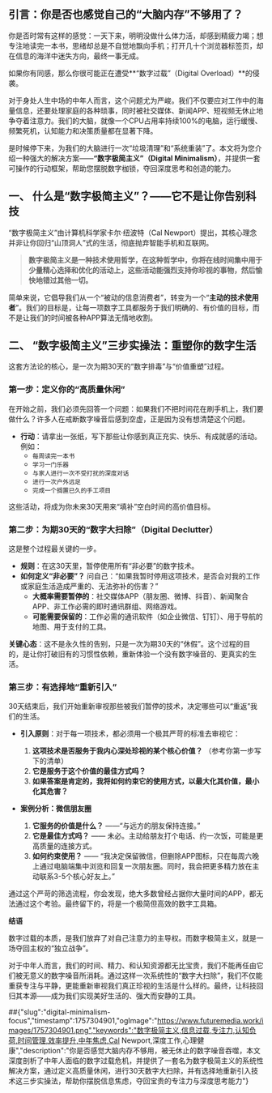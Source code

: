 ## **引言：你是否也感觉自己的“大脑内存”不够用了？**

你是否时常有这样的感觉：一天下来，明明没做什么体力活，却感到精疲力竭；想专注地读完一本书，思绪却总是不自觉地飘向手机；打开几十个浏览器标签页，却在信息的海洋中迷失方向，最终一事无成。

如果你有同感，那么你很可能正在遭受**“数字过载”（Digital Overload）**的侵袭。

对于身处人生中场的中年人而言，这个问题尤为严峻。我们不仅要应对工作中的海量信息，还要处理家庭的各种琐事，同时被社交媒体、新闻APP、短视频无休止地争夺着注意力。我们的大脑，就像一个CPU占用率持续100%的电脑，运行缓慢、频繁死机，认知能力和决策质量都在显著下降。

是时候停下来，为我们的大脑进行一次“垃圾清理”和“系统重装”了。本文将为您介绍一种强大的解决方案——**“数字极简主义”（Digital Minimalism）**，并提供一套可操作的行动框架，帮助您摆脱数字枷锁，夺回深度思考和创造的能力。

## **一、 什么是“数字极简主义”？——它不是让你告别科技**

“数字极简主义”由计算机科学家卡尔·纽波特（Cal Newport）提出，其核心理念并非让你回归“山顶洞人”式的生活，彻底抛弃智能手机和互联网。

> **数字极简主义是一种技术使用哲学，在这种哲学中，你将在线时间集中用于少量精心选择和优化的活动上，这些活动能强烈支持你珍视的事物，然后愉快地错过其他一切。**

简单来说，它倡导我们从一个“被动的信息消费者”，转变为一个“**主动的技术使用者**”。我们的目标是，让每一项数字工具都服务于我们明确的、有价值的目标，而不是让我们的时间被各种APP算法无情地收割。

## **二、 “数字极简主义”三步实操法：重塑你的数字生活**

这套方法论的核心，是一次为期30天的“数字排毒”与“价值重塑”过程。

### **第一步：定义你的“高质量休闲”**

在开始之前，我们必须先回答一个问题：如果我们不把时间花在刷手机上，我们要做什么？许多人在戒断数字噪音后感到空虚，正是因为没有想清楚这个问题。

* **行动**：请拿出一张纸，写下那些让你感到真正充实、快乐、有成就感的活动。例如：
    * `每周读完一本书`
    * `学习一门乐器`
    * `与家人进行一次不受打扰的深度对话`
    * `进行一次户外远足`
    * `完成一个搁置已久的手工项目`

这些活动，将成为你未来30天用来“填补”空白时间的高价值目标。

### **第二步：为期30天的“数字大扫除”（Digital Declutter）**

这是整个过程最关键的一步。

* **规则**：在这30天里，暂停使用所有“非必要”的数字技术。
* **如何定义“非必要”？** 问自己：“如果我暂时停用这项技术，是否会对我的工作或家庭生活造成严重的、无法弥补的伤害？”
    * **大概率需要暂停的**：社交媒体APP（朋友圈、微博、抖音）、新闻聚合APP、非工作必需的即时通讯群组、网络游戏。
    * **可能需要保留的**：工作必需的通讯软件（如企业微信、钉钉）、用于导航的地图、用于支付的工具。

**关键心态**：这不是永久性的告别，只是一次为期30天的“休假”。这个过程的目的，是让你打破旧有的习惯性依赖，重新体验一个没有数字噪音的、更真实的生活。

### **第三步：有选择地“重新引入”**

30天结束后，我们开始重新审视那些被我们暂停的技术，决定哪些可以“重返”我们的生活。

* **引入原则**：对于每一项技术，都必须用一个极其严苛的标准去审视它：
    1.  **这项技术是否服务于我内心深处珍视的某个核心价值？** （参考你第一步写下的清单）
    2.  **它是服务于这个价值的最佳方式吗？**
    3.  **如果答案是肯定的，我将如何约束它的使用方式，以最大化其价值，最小化其危害？**

* **案例分析：微信朋友圈**
    1.  **它服务的价值是什么？** ——“与远方的朋友保持连接。”
    2.  **它是最佳方式吗？** —— 未必。主动给朋友打个电话、约一次饭，可能是更高质量的连接方式。
    3.  **如何约束使用？** —— “我决定保留微信，但删除APP图标，只在每周六晚上通过电脑端集中浏览和回复一次朋友圈。同时，我会把更多精力放在主动联系3-5个核心好友上。”

通过这个严苛的筛选流程，你会发现，绝大多数曾经占据你大量时间的APP，都无法通过这个考验。最终留下的，将是一个极简但高效的数字工具箱。

**结语**

数字过载的本质，是我们放弃了对自己注意力的主导权。而数字极简主义，就是一场夺回主权的“独立战争”。

对于中年人而言，我们的时间、精力、和认知资源都无比宝贵，我们不能再任由它们被无意义的数字噪音所消耗。通过这样一次系统性的“数字大扫除”，我们不仅能重获专注与平静，更能重新审视我们真正珍视的生活是什么样的。最终，让科技回归其本源——成为我们实现美好生活的、强大而安静的工具。

##{"slug":"digital-minimalism-focus","timestamp":1757304901,"ogImage":"https://www.futuremedia.work/images/1757304901.png","keywords":"数字极简主义,信息过载,专注力,认知负荷,时间管理,效率提升,中年焦虑,Cal Newport,深度工作,心理健康","description":"你是否感觉大脑内存不够用，被无休止的数字噪音吞噬，本文深度剖析了中年人面临的数字过载危机，并提供了一套名为数字极简主义的系统性解决方案，通过定义高质量休闲，进行30天数字大扫除，并有选择地重新引入技术这三步实操法，帮助你摆脱信息焦虑，夺回宝贵的专注力与深度思考能力"}